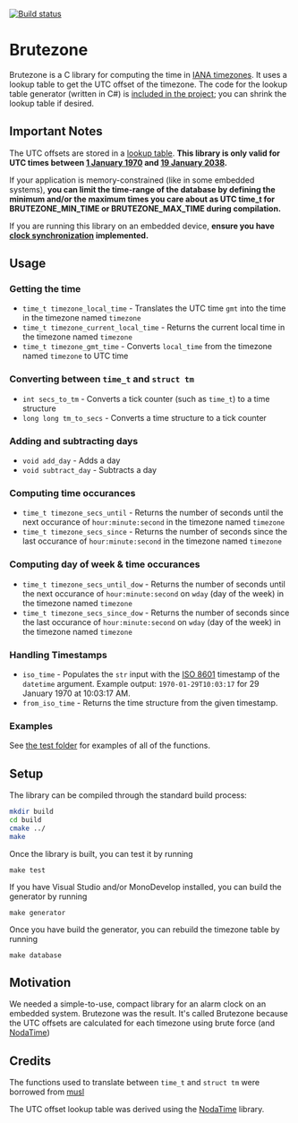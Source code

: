 [![Build status](https://ci.appveyor.com/api/projects/status/gbhod5iaf6swa9fv?svg=true)](https://ci.appveyor.com/project/gregjesl/brutezone)
# Brutezone
Brutezone is a C library for computing the time in [IANA timezones](https://en.wikipedia.org/wiki/List_of_tz_database_time_zones). It uses a lookup table to get the UTC offset of the timezone. The code for the lookup table generator (written in C#) is [included in the project](/generator); you can shrink the lookup table if desired. 

## Important Notes
The UTC offsets are stored in a [lookup table](/inc/timezone_database.h). **This library is only valid for UTC times between [1 January 1970](https://en.wikipedia.org/wiki/Unix_time) and [19 January 2038](https://en.wikipedia.org/wiki/Year_2038_problem).**

If your application is memory-constrained (like in some embedded systems), **you can limit the time-range of the database by defining the minimum and/or the maximum times you care about as UTC time_t for BRUTEZONE_MIN_TIME or BRUTEZONE_MAX_TIME during compilation.**

If you are running this library on an embedded device, **ensure you have [clock synchronization](https://en.wikipedia.org/wiki/Network_Time_Protocol) implemented.** 
## Usage

### Getting the time
- `time_t timezone_local_time` - Translates the UTC time `gmt` into the time in the timezone named `timezone`
- `time_t timezone_current_local_time` - Returns the current local time in the timezone named `timezone`
- `time_t timezone_gmt_time` - Converts `local_time` from the timezone named `timezone` to UTC time

### Converting between `time_t` and `struct tm`
- `int secs_to_tm` - Converts a tick counter (such as `time_t`) to a time structure
- `long long tm_to_secs` - Converts a time structure to a tick counter

### Adding and subtracting days
- `void add_day` - Adds a day
- `void subtract_day` - Subtracts a day

### Computing time occurances
- `time_t timezone_secs_until` - Returns the number of seconds until the next occurance of `hour:minute:second` in the timezone named `timezone`
- `time_t timezone_secs_since` - Returns the number of seconds since the last occurance of `hour:minute:second` in the timezone named `timezone`

### Computing day of week & time occurances
- `time_t timezone_secs_until_dow` - Returns the number of seconds until the next occurance of `hour:minute:second` on `wday` (day of the week) in the timezone named `timezone`
- `time_t timezone_secs_since_dow` - Returns the number of seconds since the last occurance of `hour:minute:second` on `wday` (day of the week) in the timezone named `timezone`

### Handling Timestamps
- `iso_time` - Populates the `str` input with the [ISO 8601](https://en.wikipedia.org/wiki/ISO_8601) timestamp of the `datetime` argument. Example output: `1970-01-29T10:03:17` for 29 January 1970 at 10:03:17 AM. 
- `from_iso_time` - Returns the time structure from the given timestamp. 

### Examples
See [the test folder](/test) for examples of all of the functions. 

## Setup

The library can be compiled through the standard build process:
``` bash
mkdir build
cd build
cmake ../
make
```

Once the library is built, you can test it by running
```
make test
```

If you have Visual Studio and/or MonoDevelop installed, you can build the generator by running
```
make generator
```

Once you have build the generator, you can rebuild the timezone table by running
```
make database
```

## Motivation
We needed a simple-to-use, compact library for an alarm clock on an embedded system. Brutezone was the result. It's called Brutezone because the UTC offsets are calculated for each timezone using brute force (and [NodaTime](https://nodatime.org/))

## Credits
The functions used to translate between `time_t` and `struct tm` were borrowed from [musl](http://www.musl-libc.org/)

The UTC offset lookup table was derived using the [NodaTime](https://nodatime.org/) library. 
